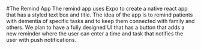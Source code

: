 #The Remind App 
The remind app uses Expo to create a native react app that has a styled text box and title. The idea of the app is to remind patients with dementia of specific tasks and to keep them connected with family and others. We plan to have a fully designed UI that has a button that adds a new reminder where the user can enter a time and task that notifies the user with push notifications.
